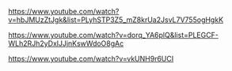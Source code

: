 https://www.youtube.com/watch?v=hbJMUzZtJgk&list=PLyhSTP3Z5_mZ8krUa2JsvL7V755ogHgkK


https://www.youtube.com/watch?v=dorq_YA6plQ&list=PLEGCF-WLh2RJh2yDxlJJjnKswWdoO8gAc

https://www.youtube.com/watch?v=vkUNH9r6UCI
